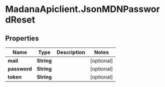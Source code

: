 # MadanaApiclient.JsonMDNPasswordReset

## Properties

Name | Type | Description | Notes
------------ | ------------- | ------------- | -------------
**mail** | **String** |  | [optional] 
**password** | **String** |  | [optional] 
**token** | **String** |  | [optional] 


